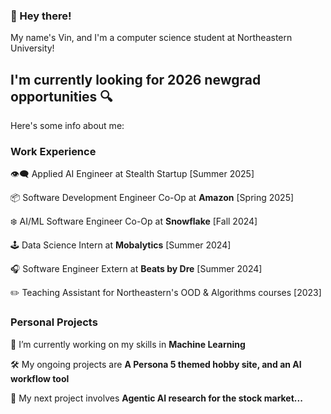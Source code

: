 <div align="left">

 ### 👋 Hey there!

 My name's Vin, and I'm a computer science student at Northeastern University!
 
 I'm currently looking for 2026 newgrad opportunities 🔍
 ---
 Here's some info about me:

 ### Work Experience

 👁️‍🗨️ Applied AI Engineer at Stealth Startup [Summer 2025]

 📦 Software Development Engineer Co-Op at **Amazon** [Spring 2025]

 ❄️ AI/ML Software Engineer Co-Op at **Snowflake** [Fall 2024]

 🕹️ Data Science Intern at **Mobalytics** [Summer 2024]

 🎧 Software Engineer Extern at **Beats by Dre** [Summer 2024]

 ✏️ Teaching Assistant for Northeastern's OOD & Algorithms courses [2023]

 ### Personal Projects
 
 🌱 I’m currently working on my skills in **Machine Learning**

 🛠️ My ongoing projects are **A Persona 5 themed hobby site, and an AI workflow tool**

 🔭 My next project involves **Agentic AI research for the stock market...**
 </div>

<!-- <div align="center">
    <img src="https://skillicons.dev/icons?i=html,css,vscode,github,git" />
    <img src="https://skillicons.dev/icons?i=python,javascript,c,java,mysql" /><br>
</div>
-->
<!-- <div align="center">
  <img alt="snake eating my contributions" src="https://raw.githubusercontent.com/Allicai/Allicai/output/github-contribution-grid-snake.svg" />
</div> -->


